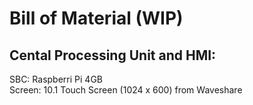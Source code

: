 # Bill of Material (WIP)

## Cental Processing Unit and HMI:
SBC: Raspberri Pi 4GB  
Screen: 10.1 Touch Screen (1024 x 600) from Waveshare
